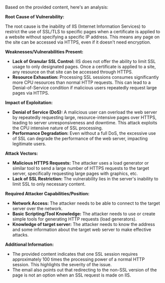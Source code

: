 Based on the provided content, here's an analysis:

**Root Cause of Vulnerability:**

The root cause is the inability of IIS (Internet Information Services) to restrict the use of SSL/TLS to specific pages when a certificate is applied to a website without specifying a specific IP address. This means any page on the site can be accessed via HTTPS, even if it doesn't need encryption.

**Weaknesses/Vulnerabilities Present:**

*   **Lack of Granular SSL Control:** IIS does not offer the ability to limit SSL usage to only designated pages. Once a certificate is applied to a site, any resource on that site can be accessed through HTTPS.
*   **Resource Exhaustion:** Processing SSL sessions consumes significantly more CPU resources than normal HTTP requests. This can lead to a Denial-of-Service condition if malicious users repeatedly request large pages via HTTPS.

**Impact of Exploitation:**

*   **Denial of Service (DoS):** A malicious user can overload the web server by repeatedly requesting large, resource-intensive pages over HTTPS, leading to server unresponsiveness and downtime. This attack exploits the CPU intensive nature of SSL processing.
*   **Performance Degradation:** Even without a full DoS, the excessive use of SSL can degrade the performance of the web server, impacting legitimate users.

**Attack Vectors:**

*   **Malicious HTTPS Requests:** The attacker uses a load generator or similar tool to send a large number of HTTPS requests to the target server, specifically requesting large pages with graphics, etc.
*   **Lack of SSL Restriction:** The vulnerability lies in the server's inability to limit SSL to only necessary content.

**Required Attacker Capabilities/Position:**

*   **Network Access:** The attacker needs to be able to connect to the target server over the network.
*   **Basic Scripting/Tool Knowledge:** The attacker needs to use or create simple tools for generating HTTP requests (load generators).
*   **Knowledge of target server:** The attacker needs to know the address and some information about the target web server to make effective attacks.

**Additional Information:**

*   The provided content indicates that one SSL session requires approximately 100 times the processing power of a normal HTTP session. This highlights the severity of the issue.
*   The email also points out that redirecting to the non-SSL version of the page is not an option when an SSL request is made on IIS.